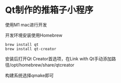 Qt制作的推箱子小程序
===
使用M1 mac进行开发

开发环境安装使用Homebrew
```shell
brew install qt
brew install qt-creator
```

安装后打开Qt Creator首选项，在Link with Qt手动添加路径/opt/homebrew/share/qtcreator

构建系统选择qmake即可
